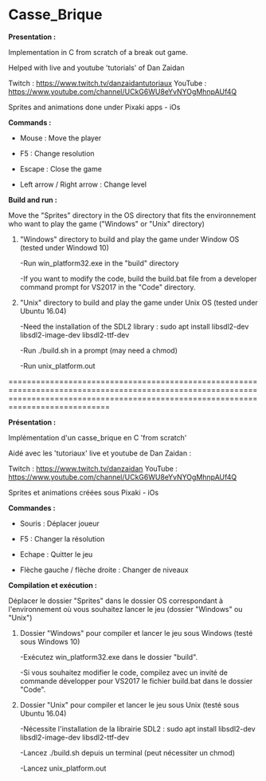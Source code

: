 # Casse_Brique

**Presentation :**

Implementation in C from scratch of a break out game.

Helped with live and youtube 'tutorials' of Dan Zaidan


Twitch : https://www.twitch.tv/danzaidantutoriaux
YouTube : https://www.youtube.com/channel/UCkG6WU8eYvNYOgMhnpAUf4Q

Sprites and animations done under Pixaki apps - iOs

**Commands :**

* Mouse : Move the player

* F5 : Change resolution

* Escape : Close the game

* Left arrow / Right arrow : Change level

**Build and run :**

Move the "Sprites" directory in the OS directory that fits the environnement who want to play the game ("Windows" or "Unix" directory)

1. "Windows" directory to build and play the game under Window OS (tested under Windowd 10)
   
   -Run win_platform32.exe in the "build" directory 
   
   -If you want to modify the code, build the build.bat file from a developer command prompt for VS2017 in the "Code" directory.

2. "Unix" directory to build and play the game under Unix OS (tested under Ubuntu 16.04)
   
   -Need the installation of the SDL2 library : sudo apt install libsdl2-dev libsdl2-image-dev libsdl2-ttf-dev
   
   -Run ./build.sh in a prompt (may need a chmod)
   
   -Run unix_platform.out

========================================================================================================================================================================================

**Présentation :**

Implémentation d'un casse_brique en C 'from scratch' 

Aidé avec les 'tutoriaux' live et youtube de Dan Zaidan :

Twitch : https://www.twitch.tv/danzaidan
YouTube : https://www.youtube.com/channel/UCkG6WU8eYvNYOgMhnpAUf4Q

Sprites et animations créées sous Pixaki - iOs

**Commandes :**

* Souris :                        Déplacer joueur

* F5 :                            Changer la résolution 

* Echape :                        Quitter le jeu

* Flèche gauche / flèche droite : Changer de niveaux

**Compilation et exécution :**

Déplacer le dossier "Sprites" dans le dossier OS correspondant à l'environnement où vous souhaitez lancer le jeu (dossier "Windows" ou "Unix")

1. Dossier "Windows" pour compiler et lancer le jeu sous Windows (testé sous Windows 10)

   -Exécutez win_platform32.exe dans le dossier "build".

   -Si vous souhaitez modifier le code, compilez avec un invité de commande développer pour VS2017 le fichier build.bat dans le dossier "Code".



2. Dossier "Unix" pour compiler et lancer le jeu sous Unix (testé sous Ubuntu 16.04)

   -Nécessite l'installation de la librairie SDL2 : sudo apt install libsdl2-dev libsdl2-image-dev libsdl2-ttf-dev

   -Lancez ./build.sh depuis un terminal (peut nécessiter un chmod)

   -Lancez unix_platform.out
